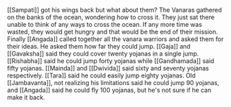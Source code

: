 [[Sampati]] got his wings back but what about them? The Vanaras gathered on the banks of the ocean, wondering how to cross it. They just sat there unable to think of any ways to cross the ocean. If any more time was wasted, they would get hungry and that would be the end of their mission. Finally [[Angada]] called together all the vanara warriors and asked them for their ideas. He asked them how far they could jump. [[Gaja]] and [[Gavaksha]] said they could cover twenty yojanas in a single jump. [[Rishabha]] said he could jump forty yojanas while [[Gandhamada]] said fifty yojanas. [[Mainda]] and [[Dwivida]] said sixty and seventy yojanas respectively. [[Tara]] said he could easily jump eighty yojanas. Old [[Jambavanta]], not realizing his limitations said he could jump 90 yojanas, and [[Angada]] said he could fly 100 yojanas, but he's not sure if he can make it back.